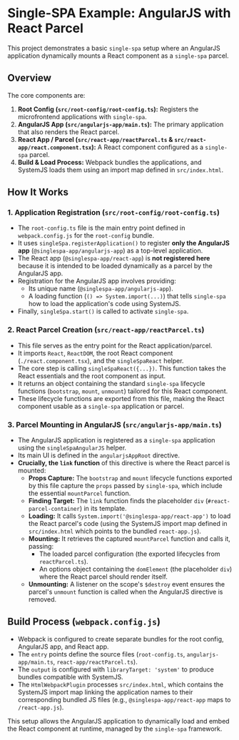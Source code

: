 # Single-SPA Example: AngularJS with React Parcel

This project demonstrates a basic `single-spa` setup where an AngularJS application dynamically mounts a React component as a `single-spa` parcel.

## Overview

The core components are:

1.  **Root Config (`src/root-config/root-config.ts`):** Registers the microfrontend applications with `single-spa`.
2.  **AngularJS App (`src/angularjs-app/main.ts`):** The primary application that also renders the React parcel.
3.  **React App / Parcel (`src/react-app/reactParcel.ts` & `src/react-app/react.component.tsx`):** A React component configured as a `single-spa` parcel.
4.  **Build & Load Process:** Webpack bundles the applications, and SystemJS loads them using an import map defined in `src/index.html`.

## How It Works

### 1. Application Registration (`src/root-config/root-config.ts`)

- The `root-config.ts` file is the main entry point defined in `webpack.config.js` for the `root-config` bundle.
- It uses `singleSpa.registerApplication()` to register **only the AngularJS app** (`@singlespa-app/angularjs-app`) as a top-level application.
- The React app (`@singlespa-app/react-app`) is **not registered here** because it is intended to be loaded dynamically as a parcel by the AngularJS app.
- Registration for the AngularJS app involves providing:
    - Its unique name (`@singlespa-app/angularjs-app`).
    - A loading function (`() => System.import(...)`) that tells `single-spa` how to load the application's code using SystemJS.
- Finally, `singleSpa.start()` is called to activate `single-spa`.

### 2. React Parcel Creation (`src/react-app/reactParcel.ts`)

- This file serves as the entry point for the React application/parcel.
- It imports `React`, `ReactDOM`, the root React component (`./react.component.tsx`), and the `singleSpaReact` helper.
- The core step is calling `singleSpaReact({...})`. This function takes the React essentials and the root component as input.
- It returns an object containing the standard `single-spa` lifecycle functions (`bootstrap`, `mount`, `unmount`) tailored for this React component.
- These lifecycle functions are exported from this file, making the React component usable as a `single-spa` application or parcel.

### 3. Parcel Mounting in AngularJS (`src/angularjs-app/main.ts`)

- The AngularJS application is registered as a `single-spa` application using the `singleSpaAngularJS` helper.
- Its main UI is defined in the `angularjsAppRoot` directive.
- **Crucially, the `link` function** of this directive is where the React parcel is mounted:
    - **Props Capture:** The `bootstrap` and `mount` lifecycle functions exported by this file capture the `props` passed by `single-spa`, which include the essential `mountParcel` function.
    - **Finding Target:** The `link` function finds the placeholder `div` (`#react-parcel-container`) in its template.
    - **Loading:** It calls `System.import('@singlespa-app/react-app')` to load the React parcel's code (using the SystemJS import map defined in `src/index.html` which points to the bundled `react-app.js`).
    - **Mounting:** It retrieves the captured `mountParcel` function and calls it, passing:
        - The loaded parcel configuration (the exported lifecycles from `reactParcel.ts`).
        - An options object containing the `domElement` (the placeholder `div`) where the React parcel should render itself.
    - **Unmounting:** A listener on the scope's `$destroy` event ensures the parcel's `unmount` function is called when the AngularJS directive is removed.

## Build Process (`webpack.config.js`)

- Webpack is configured to create separate bundles for the root config, AngularJS app, and React app.
- The `entry` points define the source files (`root-config.ts`, `angularjs-app/main.ts`, `react-app/reactParcel.ts`).
- The `output` is configured with `libraryTarget: 'system'` to produce bundles compatible with SystemJS.
- The `HtmlWebpackPlugin` processes `src/index.html`, which contains the SystemJS import map linking the application names to their corresponding bundled JS files (e.g., `@singlespa-app/react-app` maps to `/react-app.js`).

This setup allows the AngularJS application to dynamically load and embed the React component at runtime, managed by the `single-spa` framework. 